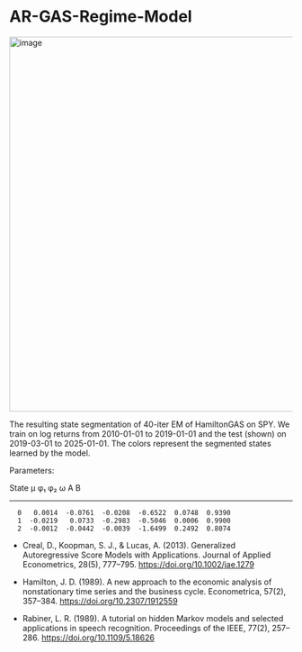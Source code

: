 # AR-GAS-Regime-Model

<img width="1086" height="666" alt="image" src="https://github.com/user-attachments/assets/2cfe82b9-3ea9-49dd-a65a-cf46dbf77406" />

The resulting state segmentation of 40-iter EM of HamiltonGAS on SPY. We train on log returns from 2010-01-01 to 2019-01-01 and the test (shown) on 2019-03-01 to 2025-01-01. The colors represent the segmented states learned by the model.

Parameters: 

  State        μ       φ₁       φ₂        ω       A       B
-------  -------  -------  -------  -------  ------  ------
      0   0.0014  -0.0761  -0.0208  -0.6522  0.0748  0.9390
      1  -0.0219   0.0733  -0.2983  -0.5046  0.0006  0.9900
      2  -0.0012  -0.0442  -0.0039  -1.6499  0.2492  0.8074


- Creal, D., Koopman, S. J., & Lucas, A. (2013). Generalized Autoregressive Score Models with Applications. Journal of Applied Econometrics, 28(5), 777–795. https://doi.org/10.1002/jae.1279

- Hamilton, J. D. (1989). A new approach to the economic analysis of nonstationary time series and the business cycle. Econometrica, 57(2), 357–384. https://doi.org/10.2307/1912559

- Rabiner, L. R. (1989). A tutorial on hidden Markov models and selected applications in speech recognition. Proceedings of the IEEE, 77(2), 257–286. https://doi.org/10.1109/5.18626
